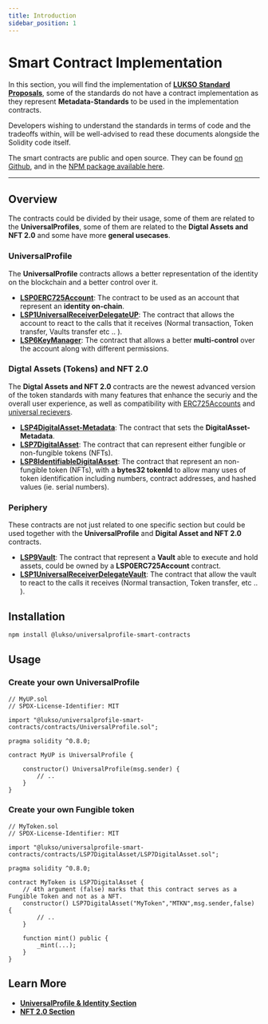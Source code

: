 ```yaml
---
title: Introduction
sidebar_position: 1
---
```


# Smart Contract Implementation

In this section, you will find the implementation of **[LUKSO Standard Proposals](../introduction.md)**, some of the standards do not have a contract implementation as they represent **Metadata-Standards** to be used in the implementation contracts.

Developers wishing to understand the standards in terms of code and the tradeoffs within, will be well-advised to read these documents alongside the Solidity code itself.

The smart contracts are public and open source. They can be found [on Github](https://github.com/lukso-network/lsp-universalprofile-smart-contracts), and in the [NPM package available here](https://www.npmjs.com/package/@lukso/universalprofile-smart-contracts).

---

## Overview

The contracts could be divided by their usage, some of them are related to the **UniversalProfiles**, some of them are related to the **Digtal Assets and NFT 2.0** and some have more **general usecases**.

### UniversalProfile

The **UniversalProfile** contracts allows a better representation of the identity on the blockchain and a better control over it.

- **[LSP0ERC725Account](./lsp0-erc725-account.md)**: The contract to be used as an account that represent an **identity on-chain**.
- **[LSP1UniversalReceiverDelegateUP](./lsp1-universal-receiver-delegate-up.md)**: The contract that allows the account to react to the calls that it receives (Normal transaction, Token transfer, Vaults transfer etc .. ).
- **[LSP6KeyManager](./lsp6-key-manager.md)**: The contract that allows a better **multi-control** over the account along with different permissions.

### Digtal Assets (Tokens) and NFT 2.0

The **Digtal Assets and NFT 2.0** contracts are the newest advanced version of the token standards with many features that enhance the securiy and the overall user experience, as well as compatibility with [ERC725Accounts](../universal-profile/lsp0-erc725account) and [universal recievers](../generic-standards/lsp1-universal-receiver).

- **[LSP4DigitalAsset-Metadata](./lsp4-digital-asset-metadata)**: The contract that sets the **DigitalAsset-Metadata**.
- **[LSP7DigitalAsset](./lsp7-digital-asset.md)**: The contract that can represent either fungible or non-fungible tokens (NFTs).
- **[LSP8IdentifiableDigitalAsset](./lsp8-identifiable-digital-asset.md)**: The contract that represent an non-fungible token (NFTs), with a **bytes32 tokenId** to allow many uses of token identification including numbers, contract addresses, and hashed values (ie. serial numbers).

### Periphery

These contracts are not just related to one specific section but could be used together with the **UniversalProfile** and **Digital Asset and NFT 2.0** contracts.

- **[LSP9Vault](./lsp9-vault.md)**: The contract that represent a **Vault** able to execute and hold assets, could be owned by a **LSP0ERC725Account** contract.
- **[LSP1UniversalReceiverDelegateVault](./lsp1-universal-receiver-delegate-vault.md)**: The contract that allow the vault to react to the calls it receives (Normal transaction, Token transfer, etc .. ).

## Installation

```bash
npm install @lukso/universalprofile-smart-contracts
```

## Usage

### Create your own UniversalProfile

```solidity
// MyUP.sol
// SPDX-License-Identifier: MIT

import "@lukso/universalprofile-smart-contracts/contracts/UniversalProfile.sol";

pragma solidity ^0.8.0;

contract MyUP is UniversalProfile {

    constructor() UniversalProfile(msg.sender) {
        // ..
    }
}
```

### Create your own Fungible token

```solidity
// MyToken.sol
// SPDX-License-Identifier: MIT

import "@lukso/universalprofile-smart-contracts/contracts/LSP7DigitalAsset/LSP7DigitalAsset.sol";

pragma solidity ^0.8.0;

contract MyToken is LSP7DigitalAsset {
    // 4th argument (false) marks that this contract serves as a Fungible Token and not as a NFT.
    constructor() LSP7DigitalAsset("MyToken","MTKN",msg.sender,false) {
        // ..
    }

    function mint() public {
        _mint(...);
    }
}
```

## Learn More

- **[UniversalProfile & Identity Section](https://youtu.be/SbTo_e3l_Lk?t=1727)**
- **[NFT 2.0 Section](https://youtu.be/hg1Ow6u9QVk)**
